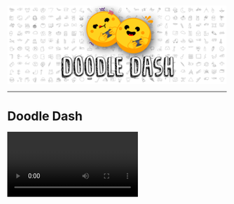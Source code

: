 
<p align="center">
<img alt="doodle dash thumbnail" src="./blog/thumbnail-wide.png">
</p>

---

# Doodle Dash


<video src="https://huggingface.co/datasets/huggingface/documentation-images/resolve/main/blog/ml-web-games/demo.mp4" alt="Demo video"></video>
